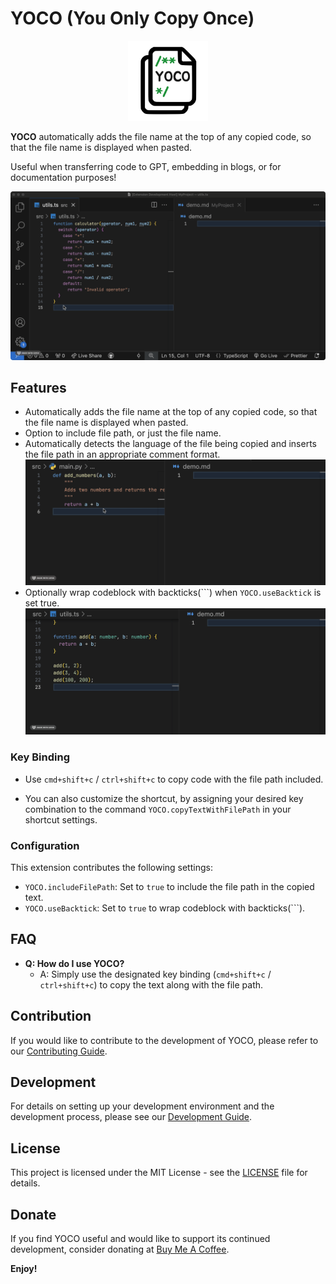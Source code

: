 # YOCO (You Only Copy Once)

<p align="center">
  <img src="https://github.com/YOCOING/YOCO/blob/34b14db06ca804ff3728df22e1ae8593bcd9c5f8/images/logo.png" alt="YOCO Logo" width="128px" height="128px">
</p>

**YOCO** automatically adds the file name at the top of any copied code, so that the file name is displayed when pasted.

Useful when transferring code to GPT, embedding in blogs, or for documentation purposes!

![Demo GIF](https://github.com/YOCOING/YOCO/blob/34b14db06ca804ff3728df22e1ae8593bcd9c5f8/images/demo/demo.gif)

## Features

- Automatically adds the file name at the top of any copied code, so that the file name is displayed when pasted.
- Option to include file path, or just the file name.
- Automatically detects the language of the file being copied and inserts the file path in an appropriate comment format.
  ![Demo GIf for language option](https://github.com/YOCOING/YOCO/blob/34b14db06ca804ff3728df22e1ae8593bcd9c5f8/images/demo/demo_language.gif)
- Optionally wrap codeblock with backticks(```) when `YOCO.useBacktick` is set true.
  ![gif for backtick option](https://github.com/YOCOING/YOCO/blob/34b14db06ca804ff3728df22e1ae8593bcd9c5f8/images/demo/demo_backtick.gif)

### Key Binding

- Use `cmd+shift+c` / `ctrl+shift+c` to copy code with the file path included.

- You can also customize the shortcut, by assigning your desired key combination to the command `YOCO.copyTextWithFilePath` in your shortcut settings.

### Configuration

This extension contributes the following settings:

- `YOCO.includeFilePath`: Set to `true` to include the file path in the copied text.
- `YOCO.useBacktick`: Set to `true` to wrap codeblock with backticks(```).

## FAQ

- **Q: How do I use YOCO?**
  - A: Simply use the designated key binding (`cmd+shift+c` / `ctrl+shift+c`) to copy the text along with the file path.

## Contribution

If you would like to contribute to the development of YOCO, please refer to our [Contributing Guide](https://github.com/YOCOING/YOCO/blob/34b14db06ca804ff3728df22e1ae8593bcd9c5f8/CONTRIBUTING.md).

## Development

For details on setting up your development environment and the development process, please see our [Development Guide](https://github.com/YOCOING/YOCO/blob/34b14db06ca804ff3728df22e1ae8593bcd9c5f8/DEVELOPMENT.md).

## License

This project is licensed under the MIT License - see the [LICENSE](https://github.com/YOCOING/YOCO/blob/34b14db06ca804ff3728df22e1ae8593bcd9c5f8/LICENSE) file for details.

## Donate

If you find YOCO useful and would like to support its continued development, consider donating at [Buy Me A Coffee](https://buymeacoffee.com/yoco).

**Enjoy!**
